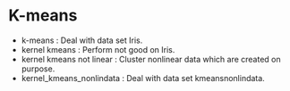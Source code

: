 # K-means
+ k-means : Deal with data set Iris.
+ kernel kmeans : Perform not good on Iris.
+ kernel kmeans not linear : Cluster nonlinear data which are created on purpose.
+ kernel_kmeans_nonlindata  : Deal with data set kmeansnonlindata.

